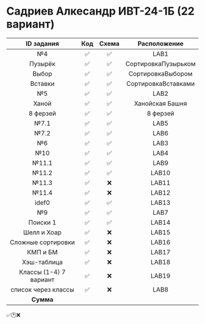 # Садриев Алкесандр ИВТ-24-1Б (22 вариант)
| ID задания | Код | Схема | Расположение |                                                 
| :----: | :----: | :----: | :----: |
| №4 | ✅ | ✅ | LAB1 |
| Пузырёк | ✅ | ✅ | СортировкаПузырьком |
| Выбор | ✅ | ✅ | СортировкаВыбором |
| Вставки | ✅ | ✅ | СортировкаВставками |
| №5 | ✅ | ✅ | LAB2 |
| Ханой | ✅ | ✅ | Ханойская Башня |
| 8 ферзей | ✅ | ✅ | 8 ферзей |
| №7.1 | ✅ | ✅ | LAB5 |
| №7.2 | ✅ | ✅ | LAB6 |
| №6 | ✅ | ✅ | LAB3 |
| №10 | ✅ | ✅ | LAB4 |
| №11.1 | ✅ | ✅ | LAB9 |
| №11.2 | ✅ | ✅ | LAB10 |
| №11.3 | ✅ | ❌ | LAB11 |
| №11.4 | ✅ | ❌ | LAB12 |
| idef0 | ✅ | ✅ | LAB13 |
| №9 | ✅ | ✅ | LAB7 |
| Поиски 1 | ✅ | ✅ | LAB14 |
| Шелл и Хоар | ✅ | ❌ | LAB15 |
| Сложные сортировки | ✅ | ❌ | LAB16 |
| КМП и БМ | ✅ | ❌ | LAB17 |
| Хэш-таблица | ✅ | ❌ | LAB18 |
| Классы (1-4) 7 вариант | ✅ | ❌ | LAB19 |
| список через классы | ✅ | ❌ | LAB8 |
| **Сумма** |  |  |  |
✅🕐❌
